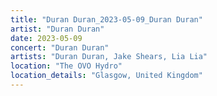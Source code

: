 ```yaml
---
title: "Duran Duran_2023-05-09_Duran Duran"
artist: "Duran Duran"
date: 2023-05-09
concert: "Duran Duran"
artists: "Duran Duran, Jake Shears, Lia Lia"
location: "The OVO Hydro"
location_details: "Glasgow, United Kingdom"
---
```

